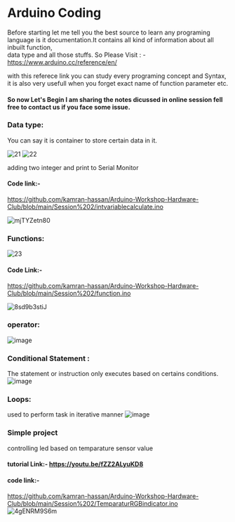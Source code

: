 # Arduino Coding 

Before starting let me tell you the best source to learn any programing language is it documentation.It contains all kind of information about all inbuilt function,<br>
data type and all those stuffs. So Please Visit : - https://www.arduino.cc/reference/en/ 

with this referece link you can study every programing concept and Syntax, it is also very usefull when you forget exact name of function parameter etc.

#### So now Let's Begin I am sharing the notes dicussed in online session fell free to contact us if you face some issue.


### Data type: 
You can say it is container to store certain data in it. 

![21](https://user-images.githubusercontent.com/52744272/139258928-870036a9-5375-469b-8fe4-2cdb3fb2cfb4.png)
![22](https://user-images.githubusercontent.com/52744272/139259063-8966aced-2026-4f0c-a096-033434aeb8b7.png)

adding two integer and print to Serial Monitor
#### Code link:-
https://github.com/kamran-hassan/Arduino-Workshop-Hardware-Club/blob/main/Session%202/intvariablecalculate.ino


![mjTYZetn80](https://user-images.githubusercontent.com/52744272/139261727-25ef414b-ff1e-4cc1-8bcb-70e43d011533.gif)


### Functions:

![23](https://user-images.githubusercontent.com/52744272/139263154-2edb281f-0291-4b49-a905-48fb16dd763a.png)

#### Code Link:-
https://github.com/kamran-hassan/Arduino-Workshop-Hardware-Club/blob/main/Session%202/function.ino

![8sd9b3stiJ](https://user-images.githubusercontent.com/52744272/139263188-ed148138-8da7-4073-ad84-422a7b537dd6.gif)

### operator:

![image](https://user-images.githubusercontent.com/52744272/139263512-b03412a3-43e5-4688-8d1d-9c1a42c8e24b.png)

### Conditional Statement :
The statement or instruction only executes based on certains conditions.
![image](https://user-images.githubusercontent.com/52744272/139263816-560c6f7f-c38d-45d7-9ca0-0f87239fe888.png)

### Loops:
used to perform task in iterative manner
![image](https://user-images.githubusercontent.com/52744272/139264160-787bced0-0c5e-4bd0-8782-3919e9d1989b.png)

### Simple project
controlling led based on temparature sensor value
#### tutorial Link:- https://youtu.be/fZZ2ALyuKD8

#### code link:-
https://github.com/kamran-hassan/Arduino-Workshop-Hardware-Club/blob/main/Session%202/TemparaturRGBindicator.ino
![4gENRM9S6m](https://user-images.githubusercontent.com/52744272/139272134-d13aa831-8edb-421f-87b8-2a8cca9b70b5.gif)



